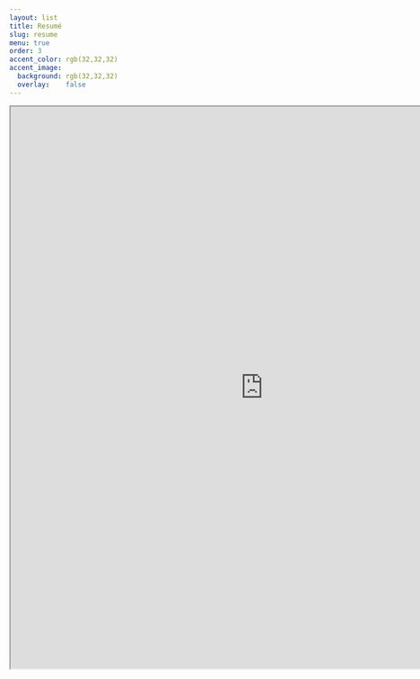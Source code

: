 ```yaml
---
layout: list
title: Resumé
slug: resume
menu: true
order: 3
accent_color: rgb(32,32,32)
accent_image:
  background: rgb(32,32,32)
  overlay:    false
---
```



<iframe src="https://drive.google.com/file/d/16JtTvdXK06haYU0rOT-5Om0mW1ATjkIs/preview" width="900" height="1000"></iframe>